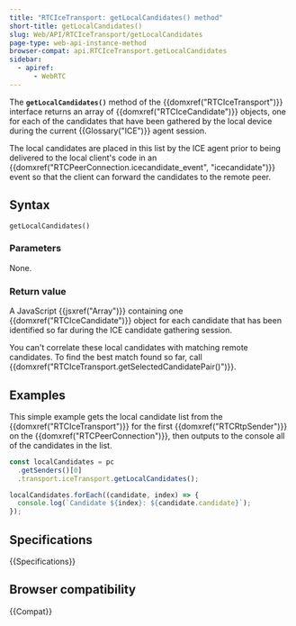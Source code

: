 ```yaml
---
title: "RTCIceTransport: getLocalCandidates() method"
short-title: getLocalCandidates()
slug: Web/API/RTCIceTransport/getLocalCandidates
page-type: web-api-instance-method
browser-compat: api.RTCIceTransport.getLocalCandidates
sidebar:
  - apiref:
      - WebRTC
---
```


The **`getLocalCandidates()`** method of the {{domxref("RTCIceTransport")}} interface returns an array of {{domxref("RTCIceCandidate")}} objects, one for each of the candidates that have been gathered by the local device during the current {{Glossary("ICE")}} agent session.

The local candidates are placed in this list by the ICE agent prior to being delivered to the local client's code in an {{domxref("RTCPeerConnection.icecandidate_event", "icecandidate")}} event so that the client can forward the candidates to the remote peer.

## Syntax

```js-nolint
getLocalCandidates()
```

### Parameters

None.

### Return value

A JavaScript {{jsxref("Array")}} containing one {{domxref("RTCIceCandidate")}} object for each candidate that has been identified so far during the ICE candidate gathering session.

You can't correlate these local candidates with matching remote candidates.
To find the best match found so far, call {{domxref("RTCIceTransport.getSelectedCandidatePair()")}}.

## Examples

This simple example gets the local candidate list from the {{domxref("RTCIceTransport")}} for the first {{domxref("RTCRtpSender")}} on the {{domxref("RTCPeerConnection")}}, then outputs to the console all of the candidates in the list.

```js
const localCandidates = pc
  .getSenders()[0]
  .transport.iceTransport.getLocalCandidates();

localCandidates.forEach((candidate, index) => {
  console.log(`Candidate ${index}: ${candidate.candidate}`);
});
```

## Specifications

{{Specifications}}

## Browser compatibility

{{Compat}}
